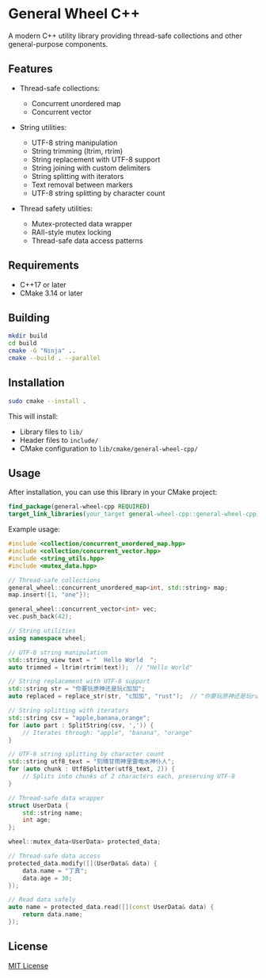 # General Wheel C++

A modern C++ utility library providing thread-safe collections and other general-purpose components.

## Features

- Thread-safe collections:
  - Concurrent unordered map
  - Concurrent vector 

- String utilities:
  - UTF-8 string manipulation
  - String trimming (ltrim, rtrim)
  - String replacement with UTF-8 support
  - String joining with custom delimiters
  - String splitting with iterators
  - Text removal between markers
  - UTF-8 string splitting by character count

- Thread safety utilities:
  - Mutex-protected data wrapper
  - RAII-style mutex locking
  - Thread-safe data access patterns

## Requirements

- C++17 or later
- CMake 3.14 or later

## Building

```bash
mkdir build
cd build
cmake -G "Ninja" ..
cmake --build . --parallel
```

## Installation

```bash
sudo cmake --install .
```

This will install:
- Library files to `lib/`
- Header files to `include/`
- CMake configuration to `lib/cmake/general-wheel-cpp/`

## Usage

After installation, you can use this library in your CMake project:

```cmake
find_package(general-wheel-cpp REQUIRED)
target_link_libraries(your_target general-wheel-cpp::general-wheel-cpp)
```

Example usage:

```cpp
#include <collection/concurrent_unordered_map.hpp>
#include <collection/concurrent_vector.hpp>
#include <string_utils.hpp>
#include <mutex_data.hpp>

// Thread-safe collections
general_wheel::concurrent_unordered_map<int, std::string> map;
map.insert({1, "one"});

general_wheel::concurrent_vector<int> vec;
vec.push_back(42);

// String utilities
using namespace wheel;

// UTF-8 string manipulation
std::string_view text = "  Hello World  ";
auto trimmed = ltrim(rtrim(text));  // "Hello World"

// String replacement with UTF-8 support
std::string str = "你要玩原神还是玩c加加";
auto replaced = replace_str(str, "c加加", "rust");  // "你要玩原神还是玩rust"

// String splitting with iterators
std::string csv = "apple,banana,orange";
for (auto part : SplitString(csv, ',')) {
    // Iterates through: "apple", "banana", "orange"
}

// UTF-8 string splitting by character count
std::string utf8_text = "刻晴甘雨神里雷电水神仆人";
for (auto chunk : Utf8Splitter(utf8_text, 2)) {
    // Splits into chunks of 2 characters each, preserving UTF-8
}

// Thread-safe data wrapper
struct UserData {
    std::string name;
    int age;
};

wheel::mutex_data<UserData> protected_data;

// Thread-safe data access
protected_data.modify([](UserData& data) {
    data.name = "丁真";
    data.age = 30;
});

// Read data safely
auto name = protected_data.read([](const UserData& data) {
    return data.name;
});
```

## License

[MIT License](LICENSE)